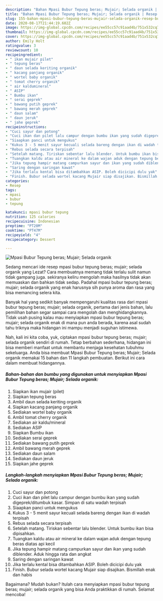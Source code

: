```yaml
---
description: "Bahan Mpasi Bubur Tepung beras; Mujair; Selada organik | Resep Bumbu Mpasi Bubur Tepung beras; Mujair; Selada organik Yang Enak Dan Lezat"
title: "Bahan Mpasi Bubur Tepung beras; Mujair; Selada organik | Resep Bumbu Mpasi Bubur Tepung beras; Mujair; Selada organik Yang Enak Dan Lezat"
slug: 155-bahan-mpasi-bubur-tepung-beras-mujair-selada-organik-resep-bumbu-mpasi-bubur-tepung-beras-mujair-selada-organik-yang-enak-dan-lezat
date: 2020-08-17T21:44:19.602Z
image: https://img-global.cpcdn.com/recipes/ee55cc57c91aad4b/751x532cq70/mpasi-bubur-tepung-beras-mujair-selada-organik-foto-resep-utama.jpg
thumbnail: https://img-global.cpcdn.com/recipes/ee55cc57c91aad4b/751x532cq70/mpasi-bubur-tepung-beras-mujair-selada-organik-foto-resep-utama.jpg
cover: https://img-global.cpcdn.com/recipes/ee55cc57c91aad4b/751x532cq70/mpasi-bubur-tepung-beras-mujair-selada-organik-foto-resep-utama.jpg
author: Emily Holt
ratingvalue: 3
reviewcount: 10
recipeingredient:
- " ikan mujair pilet"
- " tepung beras"
- " daun selada keriting organik"
- " kacang panjang organik"
- " wortel baby organik"
- " tomat cherry organik"
- " air kaldumineral"
- " ASIP"
- " Bumbu ikan"
- " serai geprek"
- " bawang putih geprek"
- " bawang merah geprek"
- " daun salam"
- " daun jeruk"
- " jahe geprek"
recipeinstructions:
- "Cuci sayur dan potong"
- "Cuci ikan dan pilet lalu campur dengan bumbu ikan yang sudah digeprek/ditumbuk kasar. Simpan di satu wadah terpisah"
- "Siaapkan panci untuk mengukus"
- "Kukus 3 - 5 menit sayur kecuali selada bareng dengan ikan di wadah terpisah"
- "Rebus selada secara terpisah"
- "Setelah matang. Tiriskan sebentar lalu blender. Untuk bumbu ikan bisa dipisahkan."
- "Tuangkan kaldu atau air mineral ke dalam wajan aduk dengan tepung beras diatas api kecil"
- "Jika tepung hampir matang campurkan sayur dan ikan yang sudah diblender. Aduk hingga rata dan angkat"
- "Saring dengan saringan kawat"
- "Jika terlalu kental bisa ditambahkan ASIP. Boleh dicicipi dulu yak"
- "Finish. Bubur selada wortel kacang Mujair siap disajikan. Bismillah enak dan habis"
categories:
- Resep
tags:
- mpasi
- bubur
- tepung

katakunci: mpasi bubur tepung 
nutrition: 125 calories
recipecuisine: Indonesian
preptime: "PT20M"
cooktime: "PT47M"
recipeyield: "4"
recipecategory: Dessert

---
```



![Mpasi Bubur Tepung beras; Mujair; Selada organik](https://img-global.cpcdn.com/recipes/ee55cc57c91aad4b/751x532cq70/mpasi-bubur-tepung-beras-mujair-selada-organik-foto-resep-utama.jpg)

Sedang mencari ide resep mpasi bubur tepung beras; mujair; selada organik yang Lezat? Cara membuatnya memang tidak terlalu sulit namun tidak gampang juga. sekiranya keliru mengolah maka hasilnya tidak akan memuaskan dan bahkan tidak sedap. Padahal mpasi bubur tepung beras; mujair; selada organik yang enak harusnya sih punya aroma dan rasa yang bisa memancing selera kita.



Banyak hal yang sedikit banyak mempengaruhi kualitas rasa dari mpasi bubur tepung beras; mujair; selada organik, pertama dari jenis bahan, lalu pemilihan bahan segar sampai cara mengolah dan menghidangkannya. Tidak usah pusing kalau mau menyiapkan mpasi bubur tepung beras; mujair; selada organik enak di mana pun anda berada, karena asal sudah tahu triknya maka hidangan ini mampu menjadi suguhan istimewa.


Nah, kali ini kita coba, yuk, ciptakan mpasi bubur tepung beras; mujair; selada organik sendiri di rumah. Tetap berbahan sederhana, hidangan ini bisa memberi manfaat untuk membantu menjaga kesehatan tubuhmu sekeluarga. Anda bisa membuat Mpasi Bubur Tepung beras; Mujair; Selada organik memakai 15 bahan dan 11 langkah pembuatan. Berikut ini cara dalam membuat hidangannya.

<!--inarticleads1-->

##### Bahan-bahan dan bumbu yang digunakan untuk menyiapkan Mpasi Bubur Tepung beras; Mujair; Selada organik:

1. Siapkan  ikan mujair (pilet)
1. Siapkan  tepung beras
1. Ambil  daun selada keriting organik
1. Siapkan  kacang panjang organik
1. Sediakan  wortel baby organik
1. Ambil  tomat cherry organik
1. Sediakan  air kaldu/mineral
1. Sediakan  ASIP
1. Siapkan  Bumbu ikan
1. Sediakan  serai geprek
1. Sediakan  bawang putih geprek
1. Ambil  bawang merah geprek
1. Sediakan  daun salam
1. Sediakan  daun jeruk
1. Siapkan  jahe geprek




<!--inarticleads2-->

##### Langkah-langkah menyiapkan Mpasi Bubur Tepung beras; Mujair; Selada organik:

1. Cuci sayur dan potong
1. Cuci ikan dan pilet lalu campur dengan bumbu ikan yang sudah digeprek/ditumbuk kasar. Simpan di satu wadah terpisah
1. Siaapkan panci untuk mengukus
1. Kukus 3 - 5 menit sayur kecuali selada bareng dengan ikan di wadah terpisah
1. Rebus selada secara terpisah
1. Setelah matang. Tiriskan sebentar lalu blender. Untuk bumbu ikan bisa dipisahkan.
1. Tuangkan kaldu atau air mineral ke dalam wajan aduk dengan tepung beras diatas api kecil
1. Jika tepung hampir matang campurkan sayur dan ikan yang sudah diblender. Aduk hingga rata dan angkat
1. Saring dengan saringan kawat
1. Jika terlalu kental bisa ditambahkan ASIP. Boleh dicicipi dulu yak
1. Finish. Bubur selada wortel kacang Mujair siap disajikan. Bismillah enak dan habis




Bagaimana? Mudah bukan? Itulah cara menyiapkan mpasi bubur tepung beras; mujair; selada organik yang bisa Anda praktikkan di rumah. Selamat mencoba!
